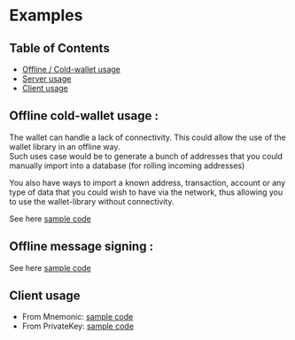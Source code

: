# Examples

## Table of Contents

- [Offline / Cold-wallet usage](#offline-cold-wallet-usage)
- [Server usage](#server-usage)
- [Client usage](#client-usage)

## Offline cold-wallet usage : 

The wallet can handle a lack of connectivity. This could allow the use of the wallet library in an offline way.   
Such uses case would be to generate a bunch of addresses that you could manually import into a database (for rolling incoming addresses)  

You also have ways to import a known address, transaction, account or any type of data that you could wish to have via the network,
thus allowing you to use the wallet-library without connectivity.  

See here [sample code](https://github.com/dashevo/wallet-lib/blob/master/examples/offline-wallet.js) 

## Offline message signing : 

See here [sample code](https://github.com/dashevo/wallet-lib/blob/master/examples/offline-wallet-signing-message.js) 

## Client usage

- From Mnemonic: [sample code](https://github.com/dashevo/wallet-lib/blob/master/examples/client-usage.js) 
- From PrivateKey: [sample code](https://github.com/dashevo/wallet-lib/blob/master/examples/client-usage-single-privateKey.js) 

